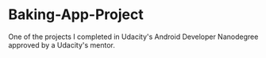 # Baking-App-Project
One of the projects I completed in Udacity's Android Developer Nanodegree approved by a Udacity's mentor.
